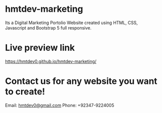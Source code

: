 # hmtdev-marketing
 Its a Digital Marketing Portolio Website created using HTML, CSS, Javascript and Bootstrap 5 full responsive.

# Live preview link
https://hmtdev0.github.io/hmtdev-marketing/

# Contact us for any website you want to create!
Email: hmtdev0@gmail.com
Phone: +92347-9224005